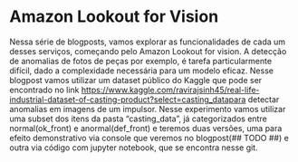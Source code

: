 # Amazon Lookout for Vision

Nessa série de blogposts, vamos explorar as funcionalidades de cada um desses serviços, começando pelo Amazon Lookout for vision. A detecção de anomalias de fotos de peças por exemplo, é tarefa particularmente difícil, dado a complexidade necessária para um modelo eficaz. Nesse blogpost vamos utilizar um dataset público do Kaggle que pode ser encontrado no link https://www.kaggle.com/ravirajsinh45/real-life-industrial-dataset-of-casting-product?select=casting_datapara detectar anomalias em imagens de um impulsor. Nesse experimento vamos utilizar uma subset dos itens da pasta “casting_data”, já categorizados entre normal(ok_front) e anormal(def_front) e teremos duas versões, uma para efeito demonstrativo via console que veremos no blogpost(## TODO ##) e outra via código com jupyter notebook, que se encontra nesse git.